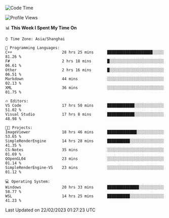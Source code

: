 <!--START_SECTION:waka-->
![Code Time](http://img.shields.io/badge/Code%20Time-678%20hrs%2023%20mins-blue)

![Profile Views](http://img.shields.io/badge/Profile%20Views-1-blue)

📊 **This Week I Spent My Time On** 

```text
⌚︎ Time Zone: Asia/Shanghai

💬 Programming Languages: 
C++                      28 hrs 25 mins      ████████████████████░░░░░   81.26 % 
F#                       2 hrs 18 mins       █░░░░░░░░░░░░░░░░░░░░░░░░   06.61 % 
Other                    2 hrs 16 mins       █░░░░░░░░░░░░░░░░░░░░░░░░   06.51 % 
Markdown                 44 mins             ░░░░░░░░░░░░░░░░░░░░░░░░░   02.13 % 
XML                      36 mins             ░░░░░░░░░░░░░░░░░░░░░░░░░   01.75 % 

🔥 Editors: 
VS Code                  17 hrs 50 mins      ████████████░░░░░░░░░░░░░   51.02 % 
Visual Studio            17 hrs 8 mins       ████████████░░░░░░░░░░░░░   48.98 % 

🐱‍💻 Projects: 
ImageViewer              18 hrs 46 mins      █████████████░░░░░░░░░░░░   53.65 % 
SimpleRenderEngine       14 hrs 28 mins      ██████████░░░░░░░░░░░░░░░   41.35 % 
CS-Notes                 35 mins             ░░░░░░░░░░░░░░░░░░░░░░░░░   01.69 % 
QOpenGL04                23 mins             ░░░░░░░░░░░░░░░░░░░░░░░░░   01.14 % 
SimpleRenderEngine-VS    23 mins             ░░░░░░░░░░░░░░░░░░░░░░░░░   01.12 % 

💻 Operating System: 
Windows                  20 hrs 33 mins      ██████████████░░░░░░░░░░░   58.77 % 
WSL                      14 hrs 25 mins      ██████████░░░░░░░░░░░░░░░   41.23 % 

```


 Last Updated on 22/02/2023 01:27:23 UTC
<!--END_SECTION:waka-->